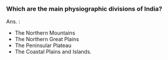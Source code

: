 ### Which are the main physiographic divisions of India?
Ans. :
* The Northern Mountains
* The Northern Great Plains
* The Peninsular Plateau
* The Coastal Plains and Islands.
